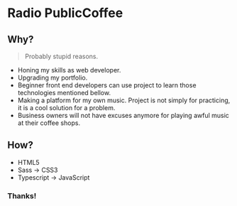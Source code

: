 # Radio PublicCoffee

## Why?

> Probably stupid reasons.

* Honing my skills as web developer.
* Upgrading my portfolio.
* Beginner front end developers can use project to learn those technologies mentioned bellow.
* Making a platform for my own music. Project is not simply for practicing, it is a cool solution for a problem.
* Business owners will not have excuses anymore for playing awful music at their coffee shops.


## How?

* HTML5
* Sass -> CSS3
* Typescript -> JavaScript


### Thanks!